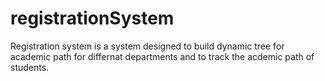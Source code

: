 # registrationSystem

Registration system is a system designed to build dynamic tree for academic path for  differnat departments and to track the acdemic path of students.

